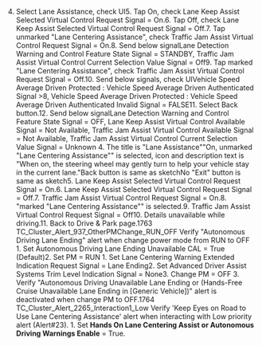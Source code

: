 4. Select Lane Assistance, check UI5. Tap On, check Lane Keep Assist Selected Virtual Control Request Signal = On.6. Tap Off, check Lane Keep Assist Selected Virtual Control Request Signal = Off.7. Tap unmarked "Lane Centering Assistance", check Traffic Jam Assist Virtual Control Request Signal = On.8. Send below signalLane Detection Warning and Control Feature State Signal = STANDBY, Traffic Jam Assist Virtual Control Current Selection Value Signal = Off9. Tap marked "Lane Centering Assistance", check Traffic Jam Assist Virtual Control Request Signal = Off.10. Send below signals, check UIVehicle Speed Average Driven Protected : Vehicle Speed Average Driven Authenticated Signal >8, Vehicle Speed Average Driven Protected : Vehicle Speed Average Driven Authenticated Invalid Signal = FALSE11. Select Back button.12. Send below signalLane Detection Warning and Control Feature State Signal = OFF, Lane Keep Assist Virtual Control Available Signal = Not Available, Traffic Jam Assist Virtual Control Available Signal = Not Available, Traffic Jam Assist Virtual Control Current Selection Value Signal = Unknown 4. The title is "Lane Assistance""On, unmarked "Lane Centering Assistance"" is selected, icon and description text is "When on, the steering wheel may gently turn to help your vehicle stay in the current lane."Back button is same as sketchNo "Exit" button is same as sketch5. Lane Keep Assist Selected Virtual Control Request Signal = On.6. Lane Keep Assist Selected Virtual Control Request Signal = Off.7. Traffic Jam Assist Virtual Control Request Signal = On.8. "marked "Lane Centering Assistance"" is selected.9. Traffic Jam Assist Virtual Control Request Signal = Off10. Details unavailable while driving.11. Back to Drive & Park page.1763 TC_Cluster_Alert_937_OtherPMChange_RUN_OFF Verify "Autonomous Driving Lane Ending" alert when change power mode from RUN to OFF 1. Set Autonomous Driving Lane Ending Unavailable CAL = True (Default)2. Set PM = RUN 1. Set Lane Centering Warning Extended Indication Request Signal = Lane Ending2. Set Advanced Driver Assist Systems Trim Level Indication Signal = None3. Change PM = OFF 3. Verify "Autonomous Driving Unavailable Lane Ending or (Hands-Free Cruise Unavailable Lane Ending in [Generic Vehicle])" alert is deactivated when change PM to OFF.1764 TC_Cluster_Alert_2265_Interaction1_Low Verify 'Keep Eyes on Road to Use Lane Centering Assistance' alert when interacting with Low priority alert (Alert#23). 1. Set **Hands On Lane Centering Assist or Autonomous Driving Warnings Enable** = True.